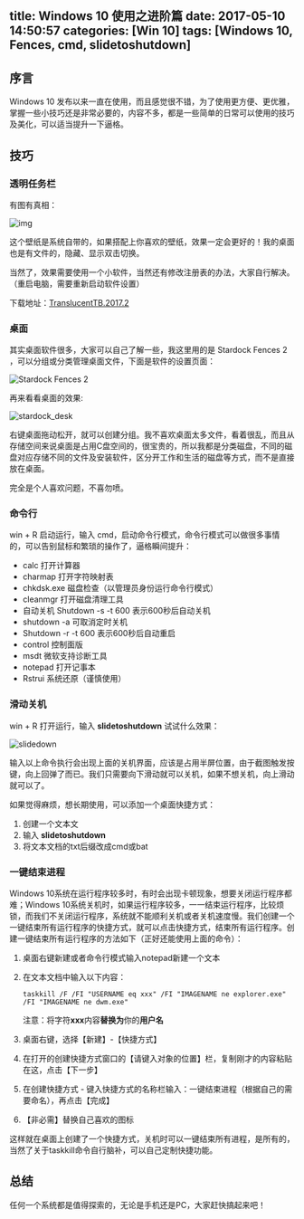 title: Windows 10 使用之进阶篇
date: 2017-05-10 14:50:57
categories: [Win 10]
tags: [Windows 10, Fences, cmd, slidetoshutdown]
---

## 序言

Windows 10 发布以来一直在使用，而且感觉很不错，为了使用更方便、更优雅，掌握一些小技巧还是非常必要的，内容不多，都是一些简单的日常可以使用的技巧及美化，可以适当提升一下逼格。

## 技巧

### 透明任务栏

有图有真相：

![img](http://7xod2d.com1.z0.glb.clouddn.com/transparent_bg.png)

这个壁纸是系统自带的，如果搭配上你喜欢的壁纸，效果一定会更好的！我的桌面也是有文件的，隐藏、显示双击切换。

当然了，效果需要使用一个小软件，当然还有修改注册表的办法，大家自行解决。（重启电脑，需要重新启动软件设置）

下载地址：[TranslucentTB.2017.2](https://pan.baidu.com/s/1c26CXbU)

<!-- more -->

### 桌面

其实桌面软件很多，大家可以自己了解一些，我这里用的是 Stardock Fences 2 ，可以分组或分类管理桌面文件，下面是软件的设置页面：



![Stardock Fences 2](http://7xod2d.com1.z0.glb.clouddn.com/winstartdock_fences_2.png)

再来看看桌面的效果:

![stardock_desk](http://7xod2d.com1.z0.glb.clouddn.com/winstardock_desk.png)

右键桌面拖动松开，就可以创建分组。我不喜欢桌面太多文件，看着很乱，而且从存储空间来说桌面是占用C盘空间的，很宝贵的，所以我都是分类磁盘，不同的磁盘对应存储不同的文件及安装软件，区分开工作和生活的磁盘等方式，而不是直接放在桌面。

完全是个人喜欢问题，不喜勿喷。

### 命令行

win + R 启动运行，输入 cmd，启动命令行模式，命令行模式可以做很多事情的，可以告别鼠标和繁琐的操作了，逼格瞬间提升：

- calc   打开计算器
- charmap  打开字符映射表
- chkdsk.exe  磁盘检查（以管理员身份运行命令行模式）
- cleanmgr  打开磁盘清理工具
- 自动关机 Shutdown -s -t 600   表示600秒后自动关机
- shutdown -a   可取消定时关机
- Shutdown -r -t 600   表示600秒后自动重启
- control   控制面版
- msdt    微软支持诊断工具
- notepad    打开记事本
- Rstrui    系统还原（谨慎使用）

### 滑动关机

win + R 打开运行，输入 **slidetoshutdown** 试试什么效果：

![slidedown](http://7xod2d.com1.z0.glb.clouddn.com/slidedown.png)

输入以上命令执行会出现上面的关机界面，应该是占用半屏位置，由于截图触发按键，向上回弹了而已。我们只需要向下滑动就可以关机，如果不想关机，向上滑动就可以了。

如果觉得麻烦，想长期使用，可以添加一个桌面快捷方式：

1. 创建一个文本文
2. 输入 **slidetoshutdown**
3. 将文本文档的txt后缀改成cmd或bat

### 一键结束进程

Windows 10系统在运行程序较多时，有时会出现卡顿现象，想要关闭运行程序都难；Windows 10系统关机时，如果运行程序较多，一一结束运行程序，比较烦锁，而我们不关闭运行程序，系统就不能顺利关机或者关机速度慢。我们创建一个一键结束所有运行程序的快捷方式，就可以点击快捷方式，结束所有运行程序。创建一键结束所有运行程序的方法如下（正好还能使用上面的命令）：

1. 桌面右键新建或者命令行模式输入notepad新建一个文本

2. 在文本文档中输入以下内容：

   ``` shell
   taskkill /F /FI "USERNAME eq xxx" /FI "IMAGENAME ne explorer.exe" /FI "IMAGENAME ne dwm.exe"
   ```

   注意：将字符**xxx**内容**替换为**你的**用户名**

3. 桌面右键，选择【新建】-【快捷方式】

4. 在打开的创建快捷方式窗口的【请键入对象的位置】栏，复制刚才的内容粘贴在这，点击【下一步】

5. 在创建快捷方式 - 键入快捷方式的名称栏输入：一键结束进程（根据自己的需要命名），再点击【完成】

6. 【非必需】替换自己喜欢的图标

这样就在桌面上创建了一个快捷方式，关机时可以一键结束所有进程，是所有的，当然了关于taskkill命令自行脑补，可以自己定制快捷功能。

## 总结

任何一个系统都是值得探索的，无论是手机还是PC，大家赶快搞起来吧！